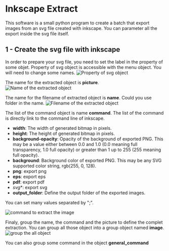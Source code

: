 Inkscape Extract
================

This software is a small python program to create a batch that export images from an svg file created with inkscape.
You can parameter all the export inside the svg file itself.

1 - Create the svg file with inkscape
-------------------------------------

In order to prepare your svg file, you need to set the label in the property of some objet.
Property of svg object is accessible with the menu object. You will need to change some names.
![Property of svg object](capture-1.PNG "Property menu")

The name for the extracted object is **picture**.
![Name of the extracted object](capture-2.PNG "picture")

The name for the filename of extracted object is **name**. Could you use folder in the name.
![Filename of the extracted object](capture-3.PNG "name")

The list of the command object is name **command**. The list of the command is directly link to the command line of inkscape.

 - **width**: The width of generated bitmap in pixels. 
 - **height**: The height of generated bitmap in pixels.
 - **background-opacity**: Opacity of the background of exported PNG. This may be a value either between 0.0 and 1.0 (0.0 meaning full transparency, 1.0 full
opacity) or greater than 1 up to 255 (255 meaning full opacity).  
 - **background**: Background color of exported PNG. This may be any SVG supported color string, rgb(255, 0, 128).
 - **png**: export png
 - **eps**: export eps
 - **pdf**: export pdf
 - *svg**: export svg
 - **output_folder**: Define the output folder of the exported images.
 
 You can set many values separated by ";".
 
![command to extract the image](capture-4.PNG "command")

Finaly, group the name, the command and the picture to define the complet extraction. You can group all those object into a group object named **image**.
![group the all object](capture-5.PNG "image")


You can also group some command in the object **general_command**









